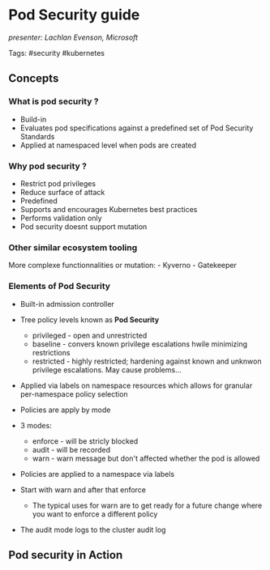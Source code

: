 # Pod Security guide
*presenter: Lachlan Evenson, Microsoft*

Tags: #security #kubernetes 

## Concepts
### What is pod security ?
- Build-in
- Evaluates pod specifications against a predefined set of Pod Security Standards
- Applied at namespaced level when pods are created
 
 ### Why pod security ?
 - Restrict pod privileges
 - Reduce surface of attack
 - Predefined
 - Supports and encourages Kubernetes best practices
 - Performs validation only
 - Pod security doesnt support mutation

### Other similar ecosystem tooling
More complexe functionnalities or mutation:
	- Kyverno
	- Gatekeeper

### Elements of Pod Security
- Built-in admission controller
- Tree policy levels known as **Pod Security**
	- privileged - open and unrestricted
	- baseline - convers known privilege escalations hwile minimizing restrictions
	- restricted - highly restricted; hardening against known and unknwon privilege escalations. May cause problems...
- Applied via labels on namespace resources which allows for granular per-namespace policy selection


- Policies are apply by mode
- 3 modes:
	- enforce - will be stricly blocked
	- audit - will be recorded
	- warn - warn message but don't affected whether the pod is allowed

* Policies are applied to a namespace via labels

* Start with warn and after that enforce
	* The typical uses for warn are to get ready for a future change where you want to enforce a different policy

* The audit mode logs to the cluster audit log

## Pod security in Action


